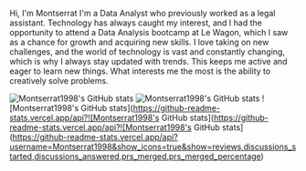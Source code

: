 Hi, I'm Montserrat
I'm a Data Analyst who previously worked as a legal assistant. Technology has always caught my interest, and I had the opportunity to attend a Data Analysis bootcamp at Le Wagon, which I saw as a chance for growth and acquiring new skills. I love taking on new challenges, and the world of technology is vast and constantly changing, which is why I always stay updated with trends. This keeps me active and eager to learn new things. What interests me the most is the ability to creatively solve problems.

![Montserrat1998's GitHub stats](https://github-readme-stats.vercel.app/api?username=Montserrat1998&show_icons=true)
![Montserrat1998's GitHub stats](https://github-readme-stats.vercel.app/api?username=Montserrat1998&show_icons=true&theme=radical)
![Montserrat1998's GitHub stats](https://github-readme-stats.vercel.app/api?![Montserrat1998's GitHub stats](https://github-readme-stats.vercel.app/api?![Montserrat1998's GitHub stats](https://github-readme-stats.vercel.app/api?username=Montserrat1998&show_icons=true&show=reviews,discussions_started,discussions_answered,prs_merged,prs_merged_percentage)

